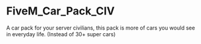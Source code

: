 # FiveM_Car_Pack_CIV
A car pack for your server civilians, this pack is more of cars you would see in everyday life. (Instead of 30+ super cars)
